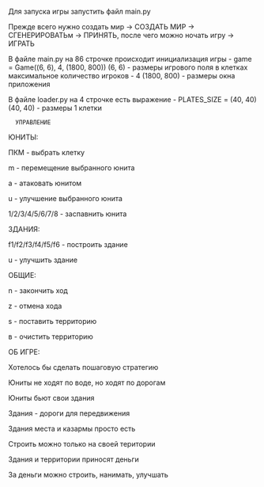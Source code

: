 

Для запуска игры запустить файл main.py

Прежде всего нужно создать мир -> СОЗДАТЬ МИР -> СГЕНЕРИРОВАТЬм -> ПРИНЯТЬ, после чего можно ночать игру -> ИГРАТЬ

В файле main.py на 86 строчке происходит инициализация игры - game = Game((6, 6), 4, (1800, 800))
(6, 6) - размеры игрового поля в клетках
максимальное количество игроков - 4
(1800, 800) - размеры окна приложения

В файле loader.py на 4 строчке есть выражение - PLATES_SIZE = (40, 40)
(40, 40) - размеры 1 клетки



      УПРАВЛЕНИЕ

ЮНИТЫ:

ПКМ - выбрать клетку

m - перемещение выбранного юнита

a - атаковать юнитом

u - улучшение выбранного юнита

1/2/3/4/5/6/7/8 - заспавнить юнита


ЗДАНИЯ:

f1/f2/f3/f4/f5/f6 - построить здание

u - улучшить здание


ОБЩИЕ:

n - закончить ход

z - отмена хода

s - поставить территорию

в - очистить территорию 



ОБ ИГРЕ:

Хотелось бы сделать пошаговую стратегию

Юниты не ходят по воде, но ходят по дорогам

Юниты бьют свои здания

Здания - дороги для передвижения 

Здания места и казармы просто есть

Строить можно только на своей територии

Здания и территории приносят деньги

За деньги можно строить, нанимать, улучшать

